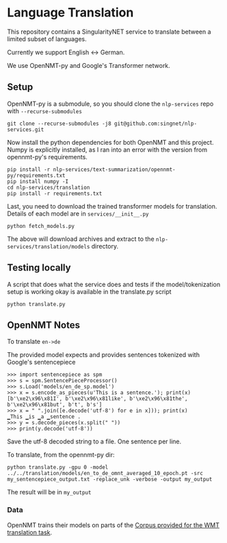 # Language Translation

This repository contains a SingularityNET service to translate between a limited subset of languages.

Currently we support English <-> German.

We use OpenNMT-py and Google's Transformer network.

## Setup

OpenNMT-py is a submodule, so you should clone the `nlp-services` repo with `--recurse-submodules`

```
git clone --recurse-submodules -j8 git@github.com:singnet/nlp-services.git
```

Now install the python dependencies for both OpenNMT and this project. Numpy is explicitly installed, as I ran into an error
with the version from opennmt-py's requirements.

```
pip install -r nlp-services/text-summarization/opennmt-py/requirements.txt
pip install numpy -I
cd nlp-services/translation
pip install -r requirements.txt
```

Last, you need to download the trained transformer models for translation.
Details of each model are in `services/__init__.py`

```
python fetch_models.py
```

The above will download archives and extract to the `nlp-services/translation/models` directory.

## Testing locally

A script that does what the service does and tests if the model/tokenization setup is working okay is available in the translate.py script

```
python translate.py
```

## OpenNMT Notes

To translate `en->de`

The provided model expects and provides sentences tokenized with Google's sentencepiece

```
>>> import sentencepiece as spm
>>> s = spm.SentencePieceProcessor()
>>> s.Load('models/en_de_sp.model')
>>> x = s.encode_as_pieces(u'This is a sentence.'); print(x)
[b'\xe2\x96\x81I', b'\xe2\x96\x81like', b'\xe2\x96\x81the', b'\xe2\x96\x81but', b't', b's']
>>> x = " ".join([e.decode('utf-8') for e in x])); print(x)
▁This ▁is ▁a ▁sentence .
>>> y = s.decode_pieces(x.split(" "))
>>> print(y.decode('utf-8'))
```

Save the utf-8 decoded string to a file. One sentence per line.

To translate, from the opennmt-py dir:

```
python translate.py -gpu 0 -model  ../../translation/models/en_to_de_omnt_averaged_10_epoch.pt -src my_sentencepiece_output.txt -replace_unk -verbose -output my_output
```

The result will be in `my_output`

### Data

OpenNMT trains their models on parts of the [Corpus provided for the WMT translation task](http://www.statmt.org/wmt18/translation-task.html).